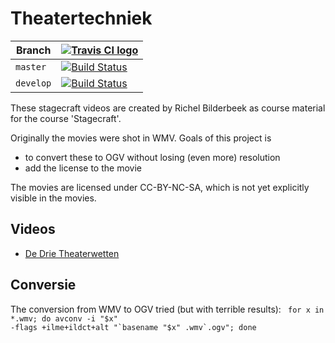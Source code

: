 # Theatertechniek

Branch|[![Travis CI logo](pics/TravisCI.png)](https://travis-ci.org)
---|---
`master`|[![Build Status](https://travis-ci.org/richelbilderbeek/theatertechniek.svg?branch=master)](https://travis-ci.org/richelbilderbeek/theatertechniek)
`develop`|[![Build Status](https://travis-ci.org/richelbilderbeek/theatertechniek.svg?branch=develop)](https://travis-ci.org/richelbilderbeek/theatertechniek)

These stagecraft videos are created by Richel Bilderbeek as course material for the course 'Stagecraft'.

Originally the movies were shot in WMV. Goals of this project is
 * to convert these to OGV without losing (even more) resolution
 * add the license to the movie

The movies are licensed under CC-BY-NC-SA, which is not yet explicitly visible in the movies.

## Videos

 * [De Drie Theaterwetten](https://github.com/richelbilderbeek/DeDrieTheaterwetten)

## Conversie

The conversion from WMV to OGV tried (but with terrible results):
<code>
for x in *.wmv; do avconv -i "$x" -flags +ilme+ildct+alt "`basename "$x" .wmv`.ogv"; done
</code>


